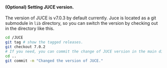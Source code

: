 #### (Optional) Setting JUCE version.

The version of JUCE is v7.0.3 by default currently. Juce is located as a git submodule in `lib` directory, so you can switch the version by checking out in the directory like this.

```sh
cd /JUCE
git tag # show the tagged releases.
git checkout 7.0.2
# If you need, you can commit the change of JUCE version in the main directory.
cd ..
git commit -m "Changed the version of JUCE."
```